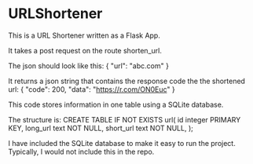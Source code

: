 # URLShortener

This is a URL Shortener written as a Flask App.

It takes a post request on the route shorten_url.

The json should look like this:
	{
		"url": "abc.com"
	}	

It returns a json string that contains the response code the the shortened url:
{
    "code": 200,
    "data": "https://r.com/ON0Euc"
}

This code stores information in one table using a SQLite database.

The structure is: 
	CREATE TABLE IF NOT EXISTS url(
		id integer PRIMARY KEY,
		long_url text NOT NULL,
		short_url text NOT NULL,
	);

I have included the SQLite database to make it easy to run the project. Typically, I would not include this in the repo.


